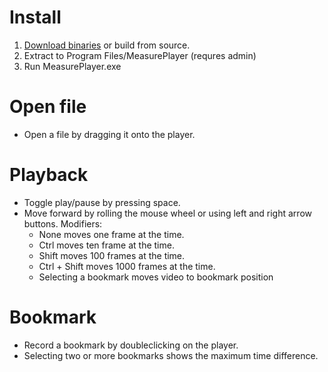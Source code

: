 # Install
1. [Download binaries]([MeasurePlayer.1.0.0.zip](https://github.com/JohanLarsson/MeasurePlayer/files/480821/MeasurePlayer.1.0.0.zip)) or build from source.
2. Extract to Program Files/MeasurePlayer (requres admin)
3. Run MeasurePlayer.exe

# Open file
* Open a file by dragging it onto the player.

# Playback
* Toggle play/pause by pressing space.
* Move forward by rolling the mouse wheel or using left and right arrow buttons. Modifiers:
  * None moves one frame at the time.
  * Ctrl moves ten frame at the time.
  * Shift moves 100 frames at the time.
  * Ctrl + Shift moves 1000 frames at the time.
  * Selecting a bookmark moves video to bookmark position

# Bookmark
* Record a bookmark by doubleclicking on the player.
* Selecting two or more bookmarks shows the maximum time difference.
